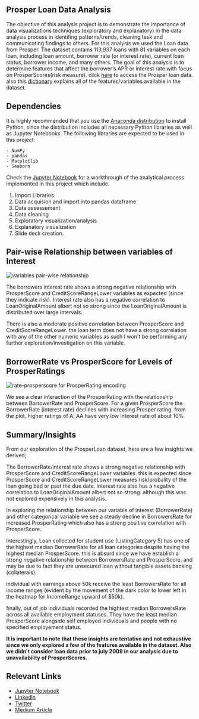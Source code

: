 ## Prosper Loan Data Analysis
The objective of this analysis project is to demonstrate the importance of data visualizations techniques (exploratory and explanatory) in the data analysis process in identifing patterns/trends, cleaning task and communicating findings to others. For this analysis we used the Loan data from Prosper. The dataset contains 113,937 loans with 81 variables on each loan, including loan amount, borrower rate (or interest rate), current loan status, borrower income, and many others. The goal of this analysis is to determine features that affect the borrower’s APR or interest rate with focus on ProsperScores(risk measure).
click [here](https://s3.amazonaws.com/udacity-hosted-downloads/ud651/prosperLoanData.csv) to access the Prosper loan data. also this [dictionary](https://docs.google.com/spreadsheets/d/1gDyi_L4UvIrLTEC6Wri5nbaMmkGmLQBk-Yx3z0XDEtI/edit#gid=0) explains all of the features/variables available in the dataset.

## Dependencies
It is highly recommended that you use the [Anaconda distribution](https://www.anaconda.com/products/distribution) to install Python, since the distribution includes all necessary Python libraries as well as Jupyter Notebooks. The following libraries are expected to be used in this project:
```
- NumPy
- pandas
- Matplotlib
- Seaborn

```

Check the [Jupyter Notebook]() for a workthrough of the analytical process implemented in this project which include.

1. Import Libraries
2. Data acquision and import into pandas dataframe
3. Data assessement
4. Data cleaning
5. Exploratory visualization/analysis
6. Explanatory visualization
7. Slide deck creation.

## Pair-wise Relationship between variables of Interest
![variables pair-wise relationship]()

The borrowers interest rate shows a strong negative relationship with ProsperScore and CreditScoreRangeLower variables as expected (since they indicate risk). Interest rate also has a negative correlation to LoanOriginalAmount albert not so strong since the LoanOriginalAmount is distributed over large intervals.

There is also a moderate positive correlation between ProsperScore and CreditScoreRangeLower. the loan term does not have a strong correlation with any of the other numeric variables as such I won't be performing any further exploration/investigation on this variable.

## BorrowerRate vs ProsperScore for Levels of ProsperRatings
![rate-prosperscore for ProsperRating encoding]()

We see a clear interaction of the ProsperRating with the relationship between BorrowerRate and ProsperScore. For a given ProsperScore the BorrowerRate (interest rate) declines with increasing Prosper rating. from the plot, higher ratings of A, AA have very low interest rate of about 10%

## Summary/Insights

From our exploration of the ProsperLoan dataset, here are a few insights we derived;

The BorrowerRate/interest rate shows a strong negative relationship with ProsperScore and CreditScoreRangeLower variables. this is expected since ProsperScore and CreditScoreRangeLower measures risk/probality of the loan going bad or past the due date. Interest rate also has a negative correlation to LoanOriginalAmount albert not so strong. although this was not explored expensively in this analysis.

In exploring the relationship between our variable of interest (BorrowerRate) and other categorical variable we see a steady decline in BorrowersRate for increased ProsperRating which also has a strong positive correlation with ProsperScore.

Interestingly, Loan collected for student use (ListingCategory 5) has one of the highest median BorrowerRate for all loan categories despite having the highest median ProsperScore. this is absurd since we have establish a strong negative relationship between BorrowersRate and ProsperScore. and may be due to fact they are unsecured loan without tangible assets backing (collaterals).

individual with earnings above 50k receive the least BorrowersRate for all income ranges (evident by the movement of the dark color to lower left in the heatmap for IncomeRange upward of $50k).

finally, out of job individuals recorded the hightest median BorrowersRate across all available employment statuses. They have the least median ProsperScore alongside self employed individuals and people with no specified employement status.

__It is important to note that these insights are tentative and not exhaustive since we only explored a few of the features available in the dataset. Also we didn't consider loan data prior to july 2009 in our analysis due to unavailability of ProsperScores.__

## Relevant Links

- [Jupyter Notebook]()
- [Linkedln](https://www.linkedin.com/in/gabriel-ogih-609a091a1/)
- [Twitter](https://twitter.com/dev_gabby)
- [Medium Article]()